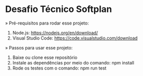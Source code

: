 <h1> Desafio Técnico Softplan </h1>


» Pré-requisitos para rodar esse projeto: 

1. Node.js: https://nodejs.org/en/download/
2. Visual Studio Code: https://code.visualstudio.com/download

» Passos para usar esse projeto:

1. Baixe ou clone esse repositório
2. Instale as dependências por meio do comando: npm install
3. Rode os testes com o comando: npm run test

